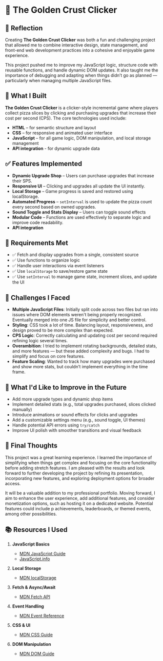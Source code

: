 
# 🍕 The Golden Crust Clicker

## 🧠 Reflection

Creating **The Golden Crust Clicker** was both a fun and challenging project that allowed me to combine interactive design, state management, and front-end web development practices into a cohesive and enjoyable game experience.

This project pushed me to improve my JavaScript logic, structure code with reusable functions, and handle dynamic DOM updates. It also taught me the importance of debugging and adapting when things didn’t go as planned — particularly when managing multiple JavaScript files.

## 🔨 What I Built

**The Golden Crust Clicker** is a clicker-style incremental game where players collect pizza slices by clicking and purchasing upgrades that increase their cost per second (CPS). The core technologies used include:

* **HTML** – for semantic structure and layout
* **CSS** – for responsive and animated user interface
* **JavaScript** – for all game logic, DOM manipulation, and local storage management
* **API integration** - for dynamic upgrade data 

## ✅ Features Implemented

* **Dynamic Upgrade Shop** – Users can purchase upgrades that increase their SPS.
* **Responsive UI** – Clicking and upgrades all update the UI instantly.
* **Local Storage** – Game progress is saved and restored using localStorage.
* **Automated Progress** – `setInterval` is used to update the pizza count every second based on owned upgrades.
* **Sound Toggle and Stats Display** – Users can toggle sound effects
* **Modular Code** – Functions are used effectively to separate logic and improve code readability.
* **API integration**

## 🎯 Requirements Met

* ✅ Fetch and display upgrades from a single, consistent source
* ✅ Use functions to organize logic
* ✅ Handle user interactions via event listeners
* ✅ Use `localStorage` to save/restore game state
* ✅ Use `setInterval` to manage game state, increment slices, and update the UI

## 🧱 Challenges I Faced

* **Multiple JavaScript Files**: Initially split code across two files but ran into issues where DOM elements weren't being properly recognized. Eventually merged into one JS file for simplicity and better control.
* **Styling**: CSS took a lot of time. Balancing layout, responsiveness, and design proved to be more complex than expected.
* **CPS Logic**: Correctly calculating and updating cost per second required refining logic several times.
* **Overambition**: I tried to implement rotating backgrounds, detailed stats, and more features — but these added complexity and bugs. I had to simplify and focus on core features.
* **Feature Scaling**: Wanted to track how many upgrades were purchased and show more stats, but couldn’t implement everything in the time frame.

## 🌱 What I'd Like to Improve in the Future

* Add more upgrade types and dynamic shop items
* Implement detailed stats (e.g., total upgrades purchased, slices clicked manually)
* Introduce animations or sound effects for clicks and upgrades
* Add a customizable settings menu (e.g., sound toggle, UI themes)
* Handle potential API errors using `try/catch`
* Improve UI polish with smoother transitions and visual feedback


## 🧁 Final Thoughts

This project was a great learning experience. I learned the importance of simplifying when things get complex and focusing on the core functionality before adding stretch features. I am pleased with the results and look forward to further developing the project by refining its presentation, incorporating new features, and exploring deployment options for broader access.

It will be a valuable addition to my professional portfolio. Moving forward, I aim to enhance the user experience, add additional features, and consider monetization options, such as hosting it on a dedicated website. Potential features could include p achievements, leaderboards, or themed events, among other possibilities.

## 📚 Resources I Used

1. **JavaScript Basics**

   * [MDN JavaScript Guide](https://developer.mozilla.org/en-US/docs/Web/JavaScript/Guide)
   * [JavaScript.info](https://javascript.info/)
2. **Local Storage**

   * [MDN localStorage](https://developer.mozilla.org/en-US/docs/Web/API/Window/localStorage)
3. **Fetch & Async/Await**

   * [MDN Fetch API](https://developer.mozilla.org/en-US/docs/Web/API/Fetch_API)
4. **Event Handling**

   * [MDN Event Reference](https://developer.mozilla.org/en-US/docs/Web/Events)
5. **CSS & UI**

   * [MDN CSS Guide](https://developer.mozilla.org/en-US/docs/Web/CSS)
6. **DOM Manipulation**

   * [MDN DOM Guide](https://developer.mozilla.org/en-US/docs/Web/API/Document_Object_Model)